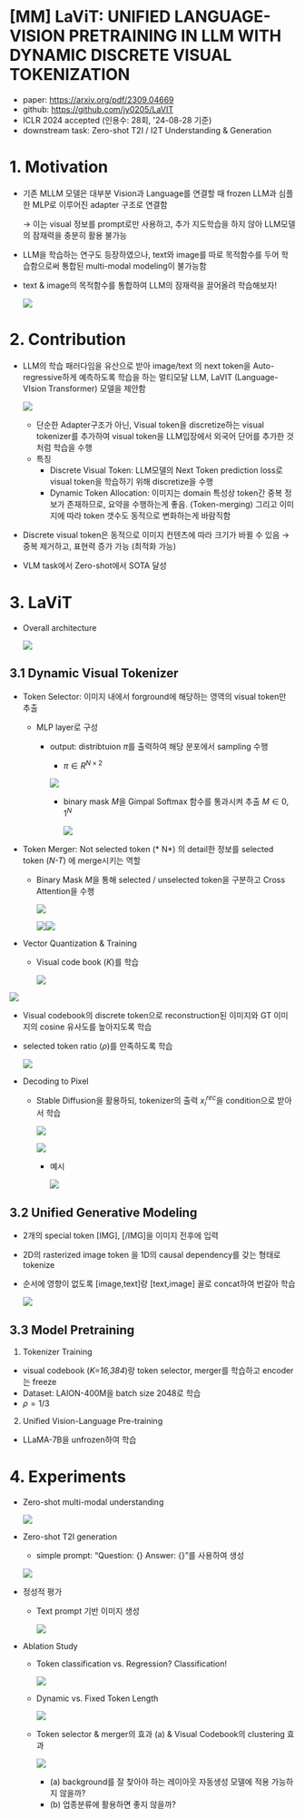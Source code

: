 # [MM] LaViT: UNIFIED LANGUAGE-VISION PRETRAINING IN LLM WITH DYNAMIC DISCRETE VISUAL TOKENIZATION

- paper: https://arxiv.org/pdf/2309.04669
- github: https://github.com/jy0205/LaVIT
- ICLR 2024 accepted (인용수: 28회, '24-08-28 기준)
- downstream task: Zero-shot T2I / I2T Understanding & Generation

# 1. Motivation

- 기존 MLLM 모델은 대부분 Vision과 Language를 연결할 때 frozen LLM과 심플한 MLP로 이루어진 adapter 구조로 연결함

  $\to$ 이는 visual 정보를 prompt로만 사용하고, 추가 지도학습을 하지 않아 LLM모델의 잠재력을 충분히 활용 불가능 

- LLM을 학습하는 연구도 등장하였으나, text와 image를 따로 목적함수를 두어 학습함으로써 통합된 multi-modal modeling이 불가능함

- text & image의 목적함수를 통합하여 LLM의 잠재력을 끌어올려 학습해보자!

  ![](../images/2024-08-28/image-20240828131952556.png)

# 2. Contribution

- LLM의 학습 패러다임을 유산으로 받아 image/text 의 next token을 Auto-regressive하게 예측하도록 학습을 하는 멀티모달 LLM, LaVIT (Language-VIsion Transformer) 모델을 제안함

  ![](../images/2024-08-28/image-20240828141338373.png)

  - 단순한 Adapter구조가 아닌, Visual token을 discretize하는 visual tokenizer를 추가하여 visual token을 LLM입장에서 외국어 단어를 추가한 것처럼 학습을 수행
  - 특징 
    - Discrete Visual Token: LLM모델의 Next Token prediction loss로 visual token을 학습하기 위해 discretize을 수행
    - Dynamic Token Allocation: 이미지는 domain 특성상 token간 중복 정보가 존재하므로, 요약을 수행하는게 좋음. (Token-merging) 그리고 이미지에 따라 token 갯수도 동적으로 변화하는게 바람직함

- Discrete visual token은 동적으로 이미지 컨텐츠에 따라 크기가 바뀔 수 있음 $\to$ 중복 제거하고, 표현력 증가 가능 (최적화 가능)

- VLM task에서 Zero-shot에서 SOTA 달성

# 3. LaViT

- Overall architecture

  ![](../images/2024-08-28/image-20240828141800914.png)

## 3.1 Dynamic Visual Tokenizer

- Token Selector: 이미지 내에서 forground에 해당하는 영역의 visual token만 추출

  - MLP layer로 구성

    - output: distribtuion $\pi$를 출력하여 해당 분포에서 sampling 수행

      -  $\pi \in R^{N \times 2}$

        ![](../images/2024-08-28/image-20240828142213864.png)

      - binary mask *M*을 Gimpal Softmax 함수를 통과시켜 추출 $M \in {0,1}^N$

        ![](../images/2024-08-28/image-20240828142151767.png)

      

- Token Merger: Not selected token (* N*) 의 detail한 정보를 selected token (*N-T*) 에 merge시키는 역할

  - Binary Mask *M*을 통해 selected / unselected token을 구분하고  Cross Attention을 수행

    ![](../images/2024-08-28/image-20240828142409065.png)

    ![](../images/2024-08-28/image-20240828142432523.png)![](../images/2024-08-28/image-20240828142450480.png)

- Vector Quantization & Training

  - Visual code book (*K*)를 학습

    ![](../images/2024-08-28/image-20240828142610215.png)

![](../images/2024-08-28/image-20240828142635706.png)

- Visual codebook의 discrete token으로 reconstruction된 이미지와 GT 이미지의 cosine 유사도를 높아지도록 학습

- selected token ratio ($\rho$)를 만족하도록 학습

  ![](../images/2024-08-28/image-20240828142716989.png)

- Decoding to Pixel

  - Stable Diffusion을 활용하되, tokenizer의 출력 $x_i^{rec}$을 condition으로 받아서 학습

    ![](../images/2024-08-28/image-20240828142851219.png)

    ![](../images/2024-08-28/image-20240828142831729.png)

    - 예시

      ![](../images/2024-08-28/image-20240828142914686.png)

## 3.2 Unified Generative Modeling

- 2개의 special token [IMG], [/IMG]을 이미지 전후에 입력

- 2D의 rasterized image token 을 1D의 causal dependency를 갖는 형태로 tokenize 

- 순서에 영향이 없도록 [image,text]랑 [text,image] 꼴로 concat하여 번갈아 학습

  ![](../images/2024-08-28/image-20240828143121466.png)

## 3.3 Model Pretraining

1. Tokenizer Training

- visual codebook (*K=16,384*)랑 token selector, merger를 학습하고 encoder는 freeze
- Dataset: LAION-400M을 batch size 2048로 학습
- $\rho=1/3$

2. Unified Vision-Language Pre-training

- LLaMA-7B을 unfrozen하여 학습

# 4. Experiments

- Zero-shot multi-modal understanding

  ![](../images/2024-08-28/image-20240828143345444.png)

- Zero-shot T2I generation

  - simple prompt: “Question: {} Answer: {}”를 사용하여 생성

  ![](../images/2024-08-28/image-20240828143410059.png)

- 정성적 평가

  - Text prompt 기반 이미지 생성

    ![](../images/2024-08-28/image-20240828143523770.png)

- Ablation Study

  - Token classification vs. Regression? Classification!

    ![](../images/2024-08-28/image-20240828143649973.png)

  - Dynamic vs. Fixed Token Length

    ![](../images/2024-08-28/image-20240828143740202.png)

  - Token selector & merger의 효과 (a) & Visual Codebook의 clustering 효과

    ![](../images/2024-08-28/image-20240828143818341.png)

    - (a) background를 잘 찾아야 하는 레이아웃 자동생성 모델에 적용 가능하지 않을까?
    - (b) 업종분류에 활용하면 좋지 않을까?

    
